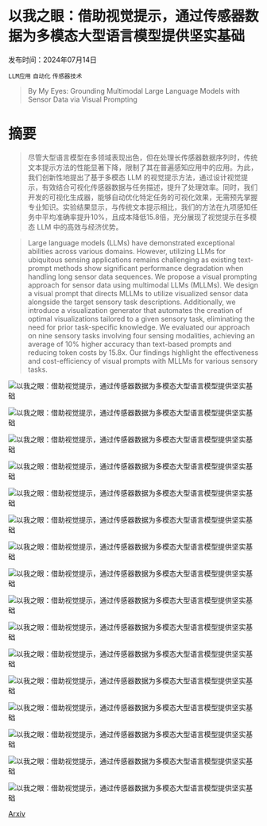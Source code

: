 # 以我之眼：借助视觉提示，通过传感器数据为多模态大型语言模型提供坚实基础

发布时间：2024年07月14日

`LLM应用` `自动化` `传感器技术`

> By My Eyes: Grounding Multimodal Large Language Models with Sensor Data via Visual Prompting

# 摘要

> 尽管大型语言模型在多领域表现出色，但在处理长传感器数据序列时，传统文本提示方法的性能显著下降，限制了其在普遍感知应用中的应用。为此，我们创新性地提出了基于多模态 LLM 的视觉提示方法，通过设计视觉提示，有效结合可视化传感器数据与任务描述，提升了处理效率。同时，我们开发的可视化生成器，能够自动优化特定任务的可视化效果，无需预先掌握专业知识。实验结果显示，与传统文本提示相比，我们的方法在九项感知任务中平均准确率提升10%，且成本降低15.8倍，充分展现了视觉提示在多模态 LLM 中的高效与经济优势。

> Large language models (LLMs) have demonstrated exceptional abilities across various domains. However, utilizing LLMs for ubiquitous sensing applications remains challenging as existing text-prompt methods show significant performance degradation when handling long sensor data sequences. We propose a visual prompting approach for sensor data using multimodal LLMs (MLLMs). We design a visual prompt that directs MLLMs to utilize visualized sensor data alongside the target sensory task descriptions. Additionally, we introduce a visualization generator that automates the creation of optimal visualizations tailored to a given sensory task, eliminating the need for prior task-specific knowledge. We evaluated our approach on nine sensory tasks involving four sensing modalities, achieving an average of 10% higher accuracy than text-based prompts and reducing token costs by 15.8x. Our findings highlight the effectiveness and cost-efficiency of visual prompts with MLLMs for various sensory tasks.

![以我之眼：借助视觉提示，通过传感器数据为多模态大型语言模型提供坚实基础](../../../paper_images/2407.10385/x1.png)

![以我之眼：借助视觉提示，通过传感器数据为多模态大型语言模型提供坚实基础](../../../paper_images/2407.10385/x2.png)

![以我之眼：借助视觉提示，通过传感器数据为多模态大型语言模型提供坚实基础](../../../paper_images/2407.10385/x3.png)

![以我之眼：借助视觉提示，通过传感器数据为多模态大型语言模型提供坚实基础](../../../paper_images/2407.10385/x4.png)

![以我之眼：借助视觉提示，通过传感器数据为多模态大型语言模型提供坚实基础](../../../paper_images/2407.10385/x5.png)

![以我之眼：借助视觉提示，通过传感器数据为多模态大型语言模型提供坚实基础](../../../paper_images/2407.10385/x6.png)

![以我之眼：借助视觉提示，通过传感器数据为多模态大型语言模型提供坚实基础](../../../paper_images/2407.10385/x7.png)

![以我之眼：借助视觉提示，通过传感器数据为多模态大型语言模型提供坚实基础](../../../paper_images/2407.10385/x8.png)

![以我之眼：借助视觉提示，通过传感器数据为多模态大型语言模型提供坚实基础](../../../paper_images/2407.10385/x9.png)

![以我之眼：借助视觉提示，通过传感器数据为多模态大型语言模型提供坚实基础](../../../paper_images/2407.10385/x10.png)

![以我之眼：借助视觉提示，通过传感器数据为多模态大型语言模型提供坚实基础](../../../paper_images/2407.10385/x11.png)

![以我之眼：借助视觉提示，通过传感器数据为多模态大型语言模型提供坚实基础](../../../paper_images/2407.10385/x12.png)

![以我之眼：借助视觉提示，通过传感器数据为多模态大型语言模型提供坚实基础](../../../paper_images/2407.10385/x13.png)

![以我之眼：借助视觉提示，通过传感器数据为多模态大型语言模型提供坚实基础](../../../paper_images/2407.10385/x14.png)

![以我之眼：借助视觉提示，通过传感器数据为多模态大型语言模型提供坚实基础](../../../paper_images/2407.10385/x15.png)

![以我之眼：借助视觉提示，通过传感器数据为多模态大型语言模型提供坚实基础](../../../paper_images/2407.10385/x16.png)

[Arxiv](https://arxiv.org/abs/2407.10385)